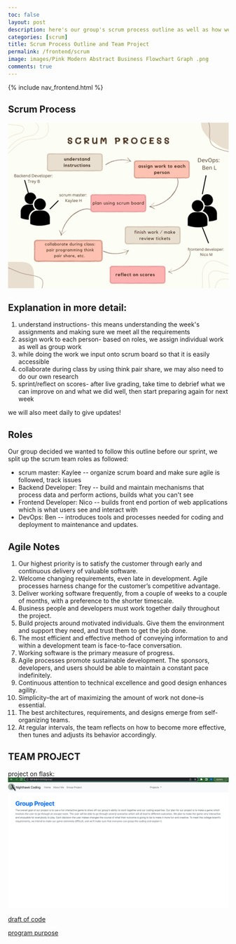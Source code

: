 ```yaml
---
toc: false
layout: post
description: here's our group's scrum process outline as well as how we plan to implement agile methodology. we also included our team project code draft and program purpose/function
categories: [scrum]
title: Scrum Process Outline and Team Project 
permalink: /frontend/scrum
image: images/Pink Modern Abstract Business Flowchart Graph .png
comments: true
---
```

{% include nav_frontend.html %}
## Scrum Process

![image](https://github.com/kayleehou/myproject/blob/master/images/Pink%20Modern%20Abstract%20Business%20Flowchart%20Graph%20.png?raw=true)

## Explanation in more detail: 
1. understand instructions- this means understanding the week's assignments and making sure we meet all the requirements 
2. assign work to each person- based on roles, we assign individual work as well as group work 
3. while doing the work we input onto scrum board so that it is easily accessible 
4. collaborate during class by using think pair share, we may also need to do our own research 
5. sprint/reflect on scores- after live grading, take time to debrief what we can improve on and what we did well, then start preparing again for next week 

we will also meet daily to give updates!

## Roles

Our group decided we wanted to follow this outline before our sprint, we split up the scrum team roles as followed: 
- scrum master: Kaylee -- organize scrum board and make sure agile is followed, track issues 
- Backend Developer: Trey -- build and maintain mechanisms that process data and perform actions, builds what you can't see 
- Frontend Developer: Nico -- builds front end portion of web applications which is what users see and interact with 
- DevOps: Ben -- introduces tools and processes needed for coding and deployment to maintenance and updates. 

## Agile Notes
1. Our highest priority is to satisfy the customer through early and continuous delivery of valuable software.
2. Welcome changing requirements, even late in development. Agile processes harness change for the customer’s competitive advantage.
3. Deliver working software frequently, from a couple of weeks to a couple of months, with a preference to the shorter timescale.
4. Business people and developers must work together daily throughout the project.
5. Build projects around motivated individuals. Give them the environment and support they need, and trust them to get the job done.
6. The most efficient and effective method of conveying information to and within a development team is face-to-face conversation.
7. Working software is the primary measure of progress.
8. Agile processes promote sustainable development. The sponsors, developers, and users should be able to maintain a constant pace indefinitely.
9. Continuous attention to technical excellence and good design enhances agility.
10. Simplicity–the art of maximizing the amount of work not done–is essential.
11. The best architectures, requirements, and designs emerge from self-organizing teams.
12. At regular intervals, the team reflects on how to become more effective, then tunes and adjusts its behavior accordingly.

## TEAM PROJECT 
project on flask: 
![image](https://github.com/kayleehou/myproject/blob/master/images/Screen%20Shot%202022-09-26%20at%2012.32.08%20AM.png?raw=true)

<a href="https://t-dev-ccm.github.io/Fastpage-setup/2022/09/23/Adventure-Game.html" rel="nofollow">draft of code</a>

<a href="https://nicolasmosqueda.github.io/APCSP/week%205/2022/09/25/Program-Purpose.html" rel="nofollow">program purpose</a>